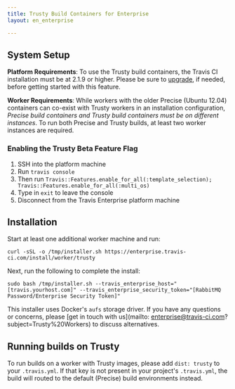 ```yaml
---
title: Trusty Build Containers for Enterprise
layout: en_enterprise

---
```


## System Setup

**Platform Requirements**: To use the Trusty build containers, the Travis CI installation must be at 2.1.9 or higher. Please be sure to [upgrade](/user/enterprise/upgrading/), if needed, before getting started with this feature.

**Worker Requirements**: While workers with the older Precise (Ubuntu 12.04) containers can co-exist with Trusty workers in an installation configuration, _Precise build containers and Trusty build containers must be on different instances_. To run both Precise and Trusty builds, at least two worker instances are required.

### Enabling the Trusty Beta Feature Flag

1. SSH into the platform machine
2. Run `travis console`
3. Then run `Travis::Features.enable_for_all(:template_selection); Travis::Features.enable_for_all(:multi_os)`
4. Type in `exit` to leave the console
5. Disconnect from the Travis Enterprise platform machine


## Installation

Start at least one additional worker machine and run:

`curl -sSL -o /tmp/installer.sh https://enterprise.travis-ci.com/install/worker/trusty`

Next, run the following to complete the install:

`sudo bash /tmp/installer.sh --travis_enterprise_host="[travis.yourhost.com]" --travis_enterprise_security_token="[RabbitMQ Password/Enterprise Security Token]"`

This installer uses Docker's `aufs` storage driver. If you have any questions or concerns, please [get in touch with us](mailto: enterprise@travis-ci.com?subject=Trusty%20Workers) to discuss alternatives.

## Running builds on Trusty

To run builds on a worker with Trusty images, please add `dist: trusty` to your `.travis.yml`. If that key is not present in your project's `.travis.yml`, the build will routed to the default (Precise) build environments instead.
